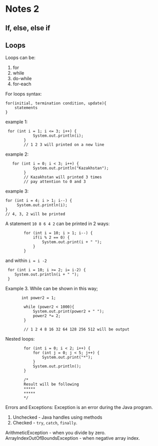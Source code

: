 # Notes 2
## If, else, else if

## Loops
Loops can be:
1. for
2. while
3. do-while
4. for-each

For loops syntax:
```agsl
for(initial, termination condition, update){
    statements
}

```

example 1:
```
 for (int i = 1; i <= 3; i++) {
            System.out.println(i);
        }
        // 1 2 3 will printed on a new line
```

example 2:
```
   for (int i = 0; i < 3; i++) {
            System.out.println("Kazakhstan");
        }
        // Kazakhstan will printed 3 times
        // pay attention to 0 and 3
```

example 3:
```
for (int i = 4; i > 1; i--) {
     System.out.println(i);
}
// 4, 3, 2 will be printed
```

A statement `10 8 6 4 2` can be printed in 2 ways:
```
        for (int i = 10; i > 1; i--) {
            if(i % 2 == 0) {
                System.out.print(i + " ");
            }
        }
```

and within `i = i -2`

```
 for (int i = 10; i >= 2; i= i-2) {
    System.out.println(i + " ");
 }
```


Example 3. While can be shown in this way;

```
       int power2 = 1;

        while (power2 < 1000){
            System.out.print(power2 + " ");
            power2 *= 2;
        }
        
        // 1 2 4 8 16 32 64 128 256 512 will be output
```

Nested loops:

```
        for (int i = 0; i < 2; i++) {
            for (int j = 0; j < 5; j++) {
                System.out.print("*");
            }
            System.out.println();
        }
        
        /*
        Result will be following
        *****
        *****
        */
```

Errors and Exceptions:
Exception is an error during the Java program.

1. Unchecked - Java handles using methods
2. Checked - `try`, `catch`, `finally`.

ArithmeticException - when you divide by zero.
ArrayIndexOutOfBoundsException - when negative array index.